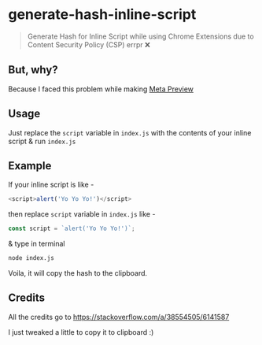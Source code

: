 # generate-hash-inline-script

> Generate Hash for Inline Script while using Chrome Extensions due to Content Security Policy (CSP) errpr ❌

## But, why?

Because I faced this problem while making [Meta Preview](https://twitter.com/deadcoder0904/status/1048129409885122560)

## Usage

Just replace the `script` variable in `index.js` with the contents of your inline script & run `index.js`

## Example

If your inline script is like -

```js
<script>alert('Yo Yo Yo!')</script>
```

then replace `script` variable in `index.js` like -

```js
const script = `alert('Yo Yo Yo!')`;
```

& type in terminal

```bash
node index.js
```

Voila, it will copy the hash to the clipboard.

## Credits

All the credits go to https://stackoverflow.com/a/38554505/6141587

I just tweaked a little to copy it to clipboard :)
